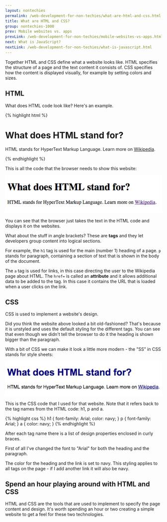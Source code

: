 ```yaml
---
layout: nontechies
permalink: /web-development-for-non-techies/what-are-html-and-css.html
title: What are HTML and CSS?
group: nontechies-1000
prev: Mobile websites vs. apps
prevLink: /web-development-for-non-techies/mobile-websites-vs-apps.html
next: What is JavaScript?
nextLink: /web-development-for-non-techies/what-is-javascript.html
---
```


Together HTML and CSS define what a website looks like. HTML specifies the structure of a page and the text content it consists of. CSS specifies how the content is displayed visually, for example by setting colors and sizes.

## HTML

What does HTML code look like? Here's an example.

{% highlight html %}
<h1>What does HTML stand for?</h1>
<p>
    HTML stands for HyperText Markup Language.
    Learn more on <a href="http://en.wikipedia.org/wiki/HTML">Wikipedia</a>.
</p>
{% endhighlight %}

This is all the code that the browser needs to show this website:

![HTML demonstration](/img/non-techies/html.png)

You can see that the browser just takes the text in the HTML code and displays it on the websites.

What about the stuff in angle brackets? These are **tags** and they let developers group content into logical sections.

For example, the `h1` tag is used for the main (number 1) heading of a page. `p` stands for paragraph, containing a section of text that is shown in the body of the document.

The `a` tag is used for links, in this case directing the user to the Wikipedia page about HTML. The `href=` is called an **attribute** and it allows additional data to be added to the tag. In this case it contains the URL that is loaded when a user clicks on the link.

## CSS

CSS is used to implement a website's design.

Did you think the website above looked a bit old-fashioned? That's because it is unstyled and uses the default styling for the different tags. You can see that even though we didn't tell the browser to do it the heading is shown bigger than the paragraph.

With a bit of CSS we can make it look a little more modern - the "SS" in CSS stands for style sheets:

![CSS demonstration](/img/non-techies/css.png)

This is the CSS code that I used for that website. Note that it refers back to the tag names from the HTML code: h1, p and a.

{% highlight css %}
h1 {
    font-family: Arial;
    color: navy;
}
p {
    font-family: Arial;
}
a {
    color: navy;
}
{% endhighlight %}

After each tag name there is a list of design properties enclosed in curly braces.

First of all I've changed the font to "Arial" for both the heading and the paragraph.

The color for the heading and the link is set to navy. This styling applies to all tags on the page - if I add another link it will also be navy.

## Spend an hour playing around with HTML and CSS

HTML and CSS are the tools that are used to implement to specify the page content and design. It's worth spending an hour or two creating a simple website to get a feel for these two technologies.






